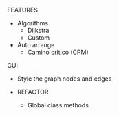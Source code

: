 FEATURES
  - Algorithms 
    - Dijkstra
    - Custom
  - Auto arrange
    - Camino critico (CPM)

GUI
  - Style the graph nodes and edges

- REFACTOR 
  - Global class methods